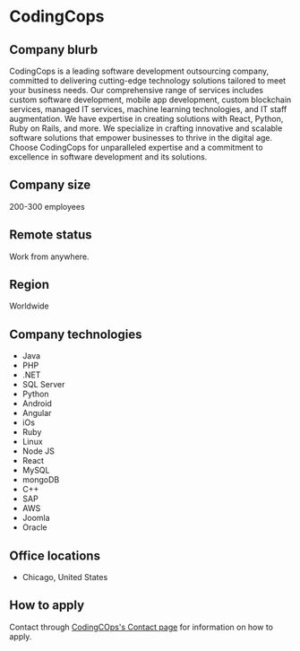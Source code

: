 
# CodingCops

## Company blurb

CodingCops is a leading software development outsourcing company, committed to delivering cutting-edge technology solutions tailored to meet your business needs.
  Our comprehensive range of services includes custom software development, mobile app development, custom blockchain services, managed IT services, machine learning technologies, and IT staff augmentation.
  We have expertise in creating solutions with React, Python, Ruby on Rails, and more. We specialize in crafting innovative and scalable software solutions that empower businesses to thrive in the digital age.
  Choose CodingCops for unparalleled expertise and a commitment to excellence in software development and its solutions.

## Company size

200-300 employees

## Remote status

Work from anywhere.

## Region

Worldwide

## Company technologies

* Java
* PHP
* .NET
* SQL Server
* Python
* Android
* Angular
* iOs
* Ruby
* Linux
* Node JS
* React
* MySQL
* mongoDB
* C++
* SAP
* AWS
* Joomla
* Oracle

## Office locations

* Chicago, United States

## How to apply

Contact through [CodingCOps's Contact page](https://codingcops.com/contact/) for information on how to apply.
